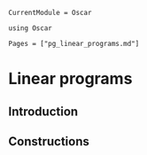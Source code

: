 ```@meta
CurrentModule = Oscar
```

```@setup oscar
using Oscar
```

```@contents
Pages = ["pg_linear_programs.md"]
```

# Linear programs

## Introduction

## Constructions

